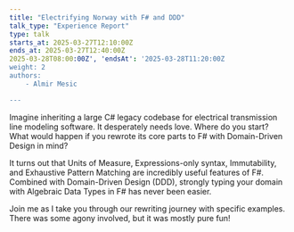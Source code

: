 ```yaml
---
title: "Electrifying Norway with F# and DDD"
talk_type: "Experience Report"
type: talk
starts_at: 2025-03-27T12:10:00Z
ends_at: 2025-03-27T12:40:00Z
2025-03-28T08:00:00Z', 'endsAt': '2025-03-28T11:20:00Z
weight: 2
authors:
    - Almir Mesic

---
```

Imagine inheriting a large C# legacy codebase for electrical transmission line modeling software. It desperately needs love. Where do you start? What would happen if you rewrote its core parts to F# with Domain-Driven Design in mind? 

It turns out that Units of Measure, Expressions-only syntax, Immutability, and Exhaustive Pattern Matching are incredibly useful features of F#. Combined with Domain-Driven Design (DDD), strongly typing your domain with Algebraic Data Types in F# has never been easier.

Join me as I take you through our rewriting journey with specific examples. There was some agony involved, but it was mostly pure fun!
